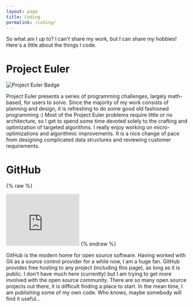 ```yaml
---
layout: page
title: Coding
permalink: /coding/
---
```


So what am I up to? I can't share my work, but I can share my hobbies! Here's a little about the things I code.

# Project Euler

![Project Euler Badge](http://projecteuler.net/profile/kburdett.png)

Project Euler presents a series of programming challenges, largely math-based, for users to solve. Since the majority of my work consists of planning and design, it is refreshing to do some good old fashioned programming :) Most of the Project Euler problems require little or no architecture, so I get to spend some time devoted solely to the crafting and optimization of targeted algorithms. I really enjoy working on micro-optimizations and algorithmic improvements. It is a nice change of pace from designing complicated data structures and reviewing customer requirements.

# GitHub

{% raw %}
<iframe src="https://githubbadge.appspot.com/kburdett?s=1&a=0" style="border: 0;height: 142px;width: 200px;overflow: hidden;" frameBorder="0"></iframe>
{% endraw %}

GitHub is the modern home for open source software. Having worked with Git as a source control provider for a while now, I am a huge fan. GitHub provides free hosting to any project (including this page), as long as it is public. I don't have much here (currently) but I am trying to get more involved with the open source community. There are so many open source projects out there, it is difficult finding a place to start. In the mean time, I am publishing some of my own code. Who knows, maybe somebody will find it useful...
